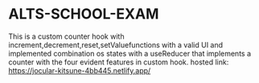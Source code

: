 # ALTS-SCHOOL-EXAM
This is a custom counter hook with increment,decrement,reset,setValuefunctions with a valid UI and implemented combination os states with a useReducer that implements a counter with the four evident features in custom hook.
hosted link: https://jocular-kitsune-4bb445.netlify.app/
